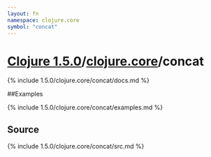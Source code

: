 ```yaml
---
layout: fn
namespace: clojure.core
symbol: "concat"
---
```


# [Clojure 1.5.0](../../)/[clojure.core](../)/concat

{% include 1.5.0/clojure.core/concat/docs.md %}

##Examples

{% include 1.5.0/clojure.core/concat/examples.md %}
## Source
{% include 1.5.0/clojure.core/concat/src.md %}

